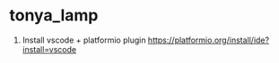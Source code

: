 # tonya_lamp

1. Install vscode + platformio plugin
https://platformio.org/install/ide?install=vscode